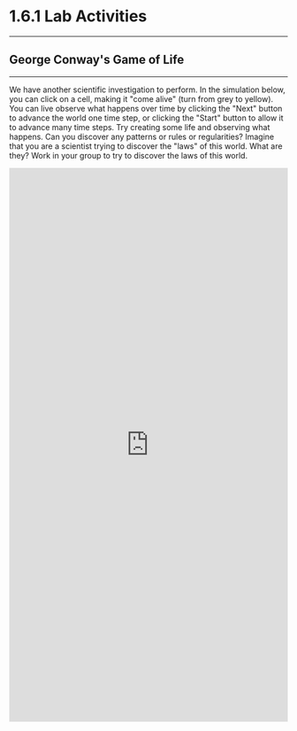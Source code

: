 # 1.6.1 Lab Activities

---
## George Conway's Game of Life
---

We have another scientific investigation to perform.
In the simulation below, you can click on a cell, making it "come alive" (turn from grey to yellow). 
You can live observe what happens over time by clicking the "Next" button to advance the world one time step, or clicking the "Start" button to allow it to advance many time steps. 
Try creating some life and observing what happens. Can you discover any patterns or rules or regularities?
Imagine that you are a scientist trying to discover the "laws" of this world. What are they?
Work in your group to try to discover the laws of this world.



<iframe src="https://trinket.io/embed/pygame/99f8f62e31?toggleCode=true" width="100%" height="1000" frameborder="0" marginwidth="0" marginheight="0" allowfullscreen></iframe>